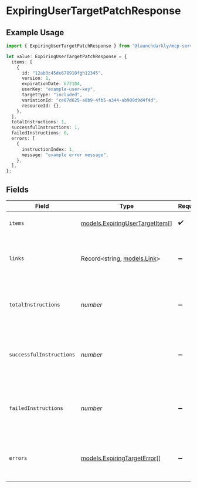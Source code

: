# ExpiringUserTargetPatchResponse

## Example Usage

```typescript
import { ExpiringUserTargetPatchResponse } from "@launchdarkly/mcp-server";

let value: ExpiringUserTargetPatchResponse = {
  items: [
    {
      id: "12ab3c45de678910fgh12345",
      version: 1,
      expirationDate: 672104,
      userKey: "example-user-key",
      targetType: "included",
      variationId: "ce67d625-a8b9-4fb5-a344-ab909d9d4f4d",
      resourceId: {},
    },
  ],
  totalInstructions: 1,
  successfulInstructions: 1,
  failedInstructions: 0,
  errors: [
    {
      instructionIndex: 1,
      message: "example error message",
    },
  ],
};
```

## Fields

| Field                                                                  | Type                                                                   | Required                                                               | Description                                                            | Example                                                                |
| ---------------------------------------------------------------------- | ---------------------------------------------------------------------- | ---------------------------------------------------------------------- | ---------------------------------------------------------------------- | ---------------------------------------------------------------------- |
| `items`                                                                | [models.ExpiringUserTargetItem](../models/expiringusertargetitem.md)[] | :heavy_check_mark:                                                     | An array of expiring user targets                                      |                                                                        |
| `links`                                                                | Record<string, [models.Link](../models/link.md)>                       | :heavy_minus_sign:                                                     | The location and content type of related resources                     |                                                                        |
| `totalInstructions`                                                    | *number*                                                               | :heavy_minus_sign:                                                     | The total count of instructions sent in the PATCH request              | 1                                                                      |
| `successfulInstructions`                                               | *number*                                                               | :heavy_minus_sign:                                                     | The total count of successful instructions sent in the PATCH request   | 1                                                                      |
| `failedInstructions`                                                   | *number*                                                               | :heavy_minus_sign:                                                     | The total count of the failed instructions sent in the PATCH request   | 0                                                                      |
| `errors`                                                               | [models.ExpiringTargetError](../models/expiringtargeterror.md)[]       | :heavy_minus_sign:                                                     | An array of error messages for the failed instructions                 |                                                                        |